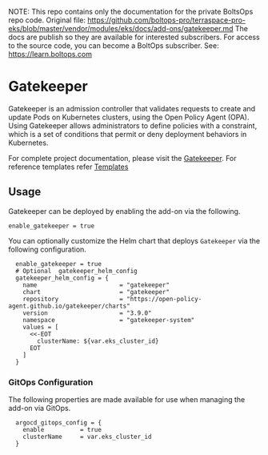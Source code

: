 <!-- note marker start -->
NOTE: This repo contains only the documentation for the private BoltsOps repo code.
Original file: https://github.com/boltops-pro/terraspace-pro-eks/blob/master/vendor/modules/eks/docs/add-ons/gatekeeper.md
The docs are publish so they are available for interested subscribers.
For access to the source code, you can become a BoltOps subscriber.
See: https://learn.boltops.com

<!-- note marker end -->

# Gatekeeper

Gatekeeper is an admission controller that validates requests to create and update Pods on Kubernetes clusters, using the Open Policy Agent (OPA). Using Gatekeeper allows administrators to define policies with a constraint, which is a set of conditions that permit or deny deployment behaviors in Kubernetes.

For complete project documentation, please visit the [Gatekeeper](https://open-policy-agent.github.io/gatekeeper/website/docs/).
For reference templates refer [Templates](https://github.com/open-policy-agent/gatekeeper/tree/master/charts/gatekeeper/templates)

## Usage

Gatekeeper can be deployed by enabling the add-on via the following.

```hcl
enable_gatekeeper = true
```

You can optionally customize the Helm chart that deploys `Gatekeeper` via the following configuration.

```hcl
  enable_gatekeeper = true
  # Optional  gatekeeper_helm_config
  gatekeeper_helm_config = {
    name                       = "gatekeeper"
    chart                      = "gatekeeper"
    repository                 = "https://open-policy-agent.github.io/gatekeeper/charts"
    version                    = "3.9.0"
    namespace                  = "gatekeeper-system"
    values = [
      <<-EOT
        clusterName: ${var.eks_cluster_id}
      EOT
    ]
  }
```

### GitOps Configuration
The following properties are made available for use when managing the add-on via GitOps.

```hcl
  argocd_gitops_config = {
    enable          = true
    clusterName     = var.eks_cluster_id
  }
```
